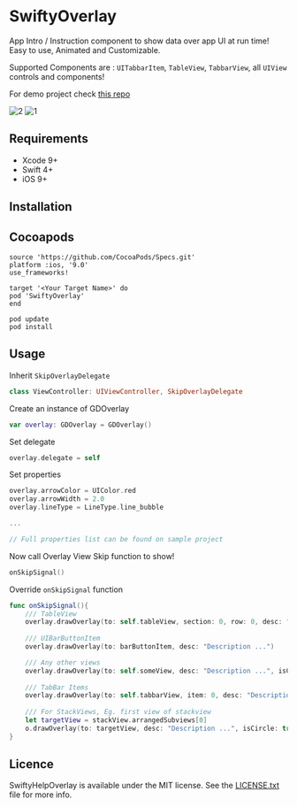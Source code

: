 # SwiftyOverlay
App Intro / Instruction component to show data over app UI at run time!  
Easy to use, Animated and Customizable.

Supported Components are : `UITabbarItem`, `TableView`, `TabbarView`, all `UIView` controls and components!

For demo project check [this repo](https://github.com/saeid/SwiftyGuideOverlay)


![2](https://cloud.githubusercontent.com/assets/9967486/21859393/a6fbe282-d841-11e6-9271-e0e9e9c6bb6c.gif)
![1](https://cloud.githubusercontent.com/assets/9967486/21859399/ac3822a6-d841-11e6-9272-64c553630e1c.gif)


## Requirements
- Xcode 9+
- Swift 4+
- iOS 9+


## Installation

## Cocoapods

```
source 'https://github.com/CocoaPods/Specs.git'
platform :ios, '9.0'
use_frameworks!

target '<Your Target Name>' do
pod 'SwiftyOverlay'
end
```
    pod update 
    pod install

## Usage

Inherit `SkipOverlayDelegate`
```swift
class ViewController: UIViewController, SkipOverlayDelegate
```

Create an instance of GDOverlay
```swift
var overlay: GDOverlay = GDOverlay()
```

Set delegate
```swift
overlay.delegate = self
```

Set properties
```swift 
overlay.arrowColor = UIColor.red
overlay.arrowWidth = 2.0
overlay.lineType = LineType.line_bubble

...

// Full properties list can be found on sample project

```

Now call Overlay View Skip function to show!
```swift
onSkipSignal()
```

Override `onSkipSignal` function
```swift
func onSkipSignal(){
    /// TableView
    overlay.drawOverlay(to: self.tableView, section: 0, row: 0, desc: "Description ...")
    
    /// UIBarButtonItem
    overlay.drawOverlay(to: barButtonItem, desc: "Description ...")

    /// Any other views
    overlay.drawOverlay(to: self.someView, desc: "Description ...", isCircle: true)
    
    /// TabBar Items
    overlay.drawOverlay(to: self.tabbarView, item: 0, desc: "Description ...")
    
    /// For StackViews, Eg. first view of stackview
    let targetView = stackView.arrangedSubviews[0]
    o.drawOverlay(to: targetView, desc: "Description ...", isCircle: true)
}
```

## Licence
SwiftyHelpOverlay is available under the MIT license. See the [LICENSE.txt](https://github.com/SaeidBsn/SwiftyGuideOverlay/blob/master/Licence.txt) file for more info.

